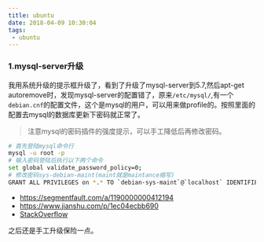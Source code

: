 ```yaml
---
title: ubuntu
date: 2018-04-09 10:30:04
tags:
 - ubuntu
---
```


### 1.mysql-server升级
我用系统升级的提示框升级了，看到了升级了mysql-server到5.7,然后apt-get autoremove时，发现mysql-server的配置错了，原来`/etc/mysql/`,有一个`debian.cnf`的配置文件，这个是mysql的用户，可以用来做profile的。按照里面的配置去mysql的数据库更新下密码就正常了。

> 注意mysql的密码插件的强度提示，可以手工降低后再修改密码。
``` bash
# 首先登陆mysql命令行
mysql -u root -p
# 输入密码登陆后执行以下两个命令
set global validate_password_policy=0;  
# 修改密码sys-debian-maint(maint就是maintance缩写)
GRANT ALL PRIVILEGES on *.* TO `debian-sys-maint`@`localhost` IDENTIFIED BY 'your password' WITH GRANT OPTION;
```

- https://segmentfault.com/a/1190000000412194
- https://www.jianshu.com/p/1ec04ecbb690
- [StackOverflow](https://serverfault.com/questions/9948/what-is-the-debian-sys-maint-mysql-user-and-more?utm_medium=organic&utm_source=google_rich_qa&utm_campaign=google_rich_qa)

之后还是手工升级保险一点。